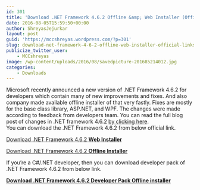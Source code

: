 ```yaml
---
id: 301
title: 'Download .NET Framework 4.6.2 Offline &amp; Web Installer (Official Links)'
date: 2016-08-05T15:59:50+00:00
author: ShreyasJejurkar
layout: post
guid: 'https://mccshreyas.wordpress.com/?p=301'
slug: download-net-framework-4-6-2-offline-web-installer-official-links
publicize_twitter_user:
    - MCCshreyas
image: /wp-content/uploads/2016/08/savedpicture-201685214012.jpg
categories:
    - Downloads
---
```


Microsoft recently announced a new version of .NET Framework 4.6.2 for developers which contain many of new improvements and fixes. And also company made available offline installer of that very fastly. Fixes are mostly for the base class library, ASP.NET, and WPF. The changes were made according to feedback from developers team. You can read the full blog post of changes in .NET framework 4.6.2 [ by clicking here](https://github.com/Microsoft/dotnet/blob/master/releases/net462/dotnet462-changes.md).  
You can download the .NET Framework 4.6.2 from below official link.

[Download .NET Framework 4.6.2 **Web Installer**](http://go.microsoft.com/fwlink/?LinkId=780597)

[Download .NET Framework 4.6.2 **Offline Installer**](http://go.microsoft.com/fwlink/?LinkId=780601)

If you’re a C#/.NET developer, then you can download developer pack of .NET Framework 4.6.2 from below link.

[**Download .NET Framework 4.6.2 Developer Pack Offline installer** ](http://go.microsoft.com/fwlink/?LinkId=780617)